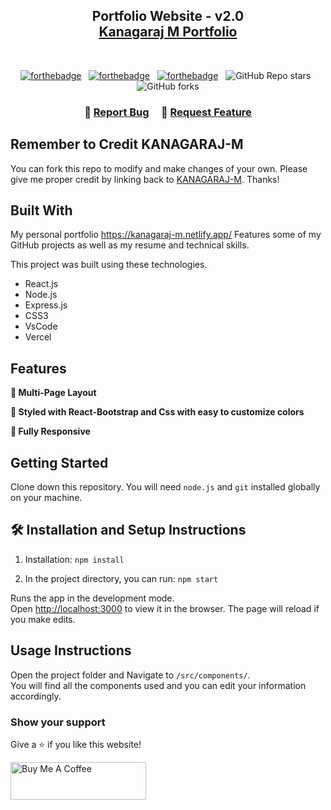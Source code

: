 <h2 align="center">
  Portfolio Website - v2.0<br/>
  <a href="https://kanagaraj-m.netlify.app/" target="_blank">Kanagaraj M Portfolio</a>
</h2>
<!-- <div align="center">
  <img alt="Demo" src="./Images/readme-img1.png" />
</div> -->

<br/>

<center>

[![forthebadge](https://forthebadge.com/images/badges/built-with-love.svg)](https://forthebadge.com) &nbsp;
[![forthebadge](https://forthebadge.com/images/badges/made-with-javascript.svg)](https://forthebadge.com) &nbsp;
[![forthebadge](https://forthebadge.com/images/badges/open-source.svg)](https://forthebadge.com) &nbsp;
![GitHub Repo stars](https://img.shields.io/github/stars/soumyajit4419/Portfolio?color=red&logo=github&style=for-the-badge) &nbsp;
![GitHub forks](https://img.shields.io/github/forks/soumyajit4419/Portfolio?color=red&logo=github&style=for-the-badge)

</center>

<h3 align="center">
    🔹
    <a href="https://github.com/KANAGARAJ-M/Kanagaraj-portfolio/issues">Report Bug</a> &nbsp; &nbsp;
    🔹
    <a href="https://github.com/KANAGARAJ-M/Kanagaraj-portfolio/issues">Request Feature</a>
</h3>

<!-- ## TL;DR -->

## Remember to Credit KANAGARAJ-M

You can fork this repo to modify and make changes of your own. Please give me proper credit by linking back to [KANAGARAJ-M](https://github.com/KANAGARAJ-M/Kanagaraj-portfolio). Thanks!

## Built With

My personal portfolio <a href="https://kanagaraj-m.netlify.app/" target="_blank">https://kanagaraj-m.netlify.app/</a> Features some of my GitHub projects as well as my resume and technical skills.<br/>

This project was built using these technologies.

- React.js
- Node.js
- Express.js
- CSS3
- VsCode
- Vercel

## Features

**📖 Multi-Page Layout**

**🎨 Styled with React-Bootstrap and Css with easy to customize colors**

**📱 Fully Responsive**

## Getting Started

Clone down this repository. You will need `node.js` and `git` installed globally on your machine.

## 🛠 Installation and Setup Instructions

1. Installation: `npm install`

2. In the project directory, you can run: `npm start`

Runs the app in the development mode.\
Open [http://localhost:3000](http://localhost:3000) to view it in the browser.
The page will reload if you make edits.

## Usage Instructions

Open the project folder and Navigate to `/src/components/`. <br/>
You will find all the components used and you can edit your information accordingly.

### Show your support

Give a ⭐ if you like this website!

<a href="https://www.buymeacoffee.com/MkrCreations" target="_blank"><img src="https://cdn.buymeacoffee.com/buttons/v2/default-yellow.png" alt="Buy Me A Coffee" height= "60px" width= "217px" ></a>
